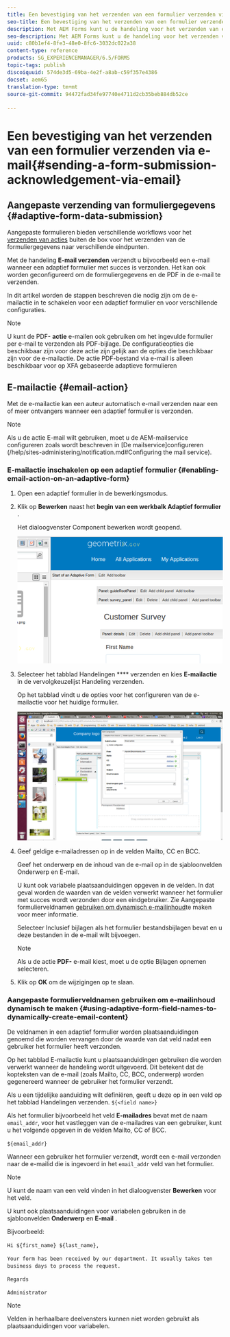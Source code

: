 ```yaml
---
title: Een bevestiging van het verzenden van een formulier verzenden via e-mail
seo-title: Een bevestiging van het verzenden van een formulier verzenden via e-mail
description: Met AEM Forms kunt u de handeling voor het verzenden van e-mail configureren waarmee een bevestiging naar een gebruiker wordt verzonden bij het verzenden van het formulier.
seo-description: Met AEM Forms kunt u de handeling voor het verzenden van e-mail configureren waarmee een bevestiging naar een gebruiker wordt verzonden bij het verzenden van het formulier.
uuid: c80b1ef4-8fe3-48e0-8fc6-3032dc022a38
content-type: reference
products: SG_EXPERIENCEMANAGER/6.5/FORMS
topic-tags: publish
discoiquuid: 574de3d5-69ba-4e2f-a8ab-c59f357e4386
docset: aem65
translation-type: tm+mt
source-git-commit: 94472fad34fe97740e4711d2cb35beb884db52ce

---
```



# Een bevestiging van het verzenden van een formulier verzenden via e-mail{#sending-a-form-submission-acknowledgement-via-email}

## Aangepaste verzending van formuliergegevens {#adaptive-form-data-submission}

Aangepaste formulieren bieden verschillende workflows voor het [verzenden van acties](../../forms/using/configuring-submit-actions.md) buiten de box voor het verzenden van de formuliergegevens naar verschillende eindpunten.

Met de handeling **E-mail verzenden** verzendt u bijvoorbeeld een e-mail wanneer een adaptief formulier met succes is verzonden. Het kan ook worden geconfigureerd om de formuliergegevens en de PDF in de e-mail te verzenden.

In dit artikel worden de stappen beschreven die nodig zijn om de e-mailactie in te schakelen voor een adaptief formulier en voor verschillende configuraties.

>[!NOTE]
>
>U kunt de PDF- **actie** e-mailen ook gebruiken om het ingevulde formulier per e-mail te verzenden als PDF-bijlage. De configuratieopties die beschikbaar zijn voor deze actie zijn gelijk aan de opties die beschikbaar zijn voor de e-mailactie. De actie PDF-bestand via e-mail is alleen beschikbaar voor op XFA gebaseerde adaptieve formulieren

## E-mailactie {#email-action}

Met de e-mailactie kan een auteur automatisch e-mail verzenden naar een of meer ontvangers wanneer een adaptief formulier is verzonden.

>[!NOTE]
>
>Als u de actie E-mail wilt gebruiken, moet u de AEM-mailservice configureren zoals wordt beschreven in [De mailservice]configureren (/help/sites-administering/notification.md#Configuring the mail service).

### E-mailactie inschakelen op een adaptief formulier {#enabling-email-action-on-an-adaptive-form}

1. Open een adaptief formulier in de bewerkingsmodus.

1. Klik op **Bewerken** naast het **begin van een werkbalk Adaptief formulier** .

   Het dialoogvenster Component bewerken wordt geopend.

   ![Dialoogvenster van component bewerken voor een adaptief formulier](assets/start_of_adp_form.png)

1. Selecteer het tabblad Handelingen **** verzenden en kies **E-mailactie** in de vervolgkeuzelijst Handeling verzenden.

   Op het tabblad vindt u de opties voor het configureren van de e-mailactie voor het huidige formulier.

   ![Tabblad Handelingen verzenden](assets/dialog.png)

1. Geef geldige e-mailadressen op in de velden Mailto, CC en BCC.

   Geef het onderwerp en de inhoud van de e-mail op in de sjabloonvelden Onderwerp en E-mail.

   U kunt ook variabele plaatsaanduidingen opgeven in de velden. In dat geval worden de waarden van de velden verwerkt wanneer het formulier met succes wordt verzonden door een eindgebruiker. Zie Aangepaste formulierveldnamen [gebruiken om dynamisch e-mailinhoud](../../forms/using/form-submission-receipt-via-email.md#p-using-adaptive-form-field-names-to-dynamically-create-email-content-p)te maken voor meer informatie.

   Selecteer Inclusief bijlagen als het formulier bestandsbijlagen bevat en u deze bestanden in de e-mail wilt bijvoegen.

   >[!NOTE]
   >
   >Als u de actie **PDF-** e-mail kiest, moet u de optie Bijlagen opnemen selecteren.

1. Klik op **OK** om de wijzigingen op te slaan.

### Aangepaste formulierveldnamen gebruiken om e-mailinhoud dynamisch te maken {#using-adaptive-form-field-names-to-dynamically-create-email-content}

De veldnamen in een adaptief formulier worden plaatsaanduidingen genoemd die worden vervangen door de waarde van dat veld nadat een gebruiker het formulier heeft verzonden.

Op het tabblad E-mailactie kunt u plaatsaanduidingen gebruiken die worden verwerkt wanneer de handeling wordt uitgevoerd. Dit betekent dat de kopteksten van de e-mail (zoals Mailto, CC, BCC, onderwerp) worden gegenereerd wanneer de gebruiker het formulier verzendt.

Als u een tijdelijke aanduiding wilt definiëren, geeft u deze op in een veld op het tabblad Handelingen verzenden. `${<field name>}`

Als het formulier bijvoorbeeld het veld **E-mailadres** bevat met de naam `email_addr`, voor het vastleggen van de e-mailadres van een gebruiker, kunt u het volgende opgeven in de velden Mailto, CC of BCC.

`${email_addr}`

Wanneer een gebruiker het formulier verzendt, wordt een e-mail verzonden naar de e-mailid die is ingevoerd in het `email_addr` veld van het formulier.

>[!NOTE]
>
>U kunt de naam van een veld vinden in het dialoogvenster **Bewerken** voor het veld.

U kunt ook plaatsaanduidingen voor variabelen gebruiken in de sjabloonvelden **Onderwerp** en **E-mail** .

Bijvoorbeeld:

`Hi ${first_name} ${last_name},`

`Your form has been received by our department. It usually takes ten business days to process the request.`

`Regards`

`Administrator`

>[!NOTE]
>
>Velden in herhaalbare deelvensters kunnen niet worden gebruikt als plaatsaanduidingen voor variabelen.

